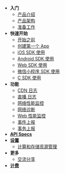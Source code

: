 - **入门**
  - [产品介绍](getstarted/intro.md)
  - [产品架构](getstarted/arch.md)
  - [准备工作](getstarted/ready.md)
- **快速开始**
  - [开始之前](quickstart/prerequisite.md)
  - [创建第一个 App](quickstart/init.md)
  - [iOS SDK 使用](quickstart/objc-sdk.md)
  - [Android SDK 使用](quickstart/android-sdk.md)
  - [Web SDK 使用](quickstart/web-sdk.md)
  - [微信小程序 SDK 使用](quickstart/wechat-miniprogram-sdk.md)
  - [C SDK 使用](quickstart/c-sdk.md)
- **功能**
  - [CDN 日志](features/cdn.md)
  - [直播 日志](features/stream.md)
  - [网络性能监控](features/httpmonitor.md)
  - [网络诊断](features/netdiag.md)
  - [Web 性能监控](features/webperformance.md)
  - [事件上报](features/udf.md)
  - [事务上报](features/udf.md)
- [**API Specs**](api/spec.md)
- [**设置**](settings/settings.md)
  - [计算和存储资源管理](settings/resources.md)
- **更多**
  - [交流分享](links/sharing.md)
- [**计费**](price/price.md)
